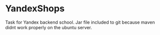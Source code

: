 # YandexShops
Task for Yandex backend school. Jar file included to git because maven didnt work properly on the ubuntu server.
